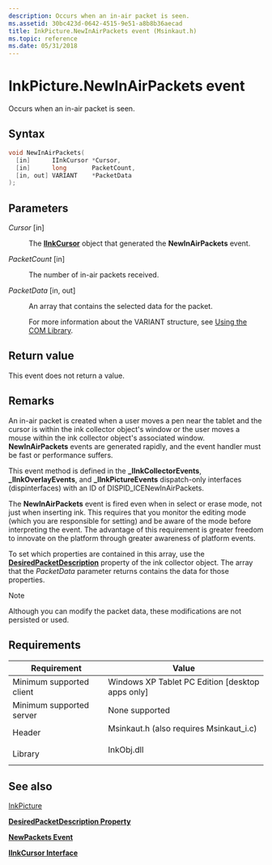 ```yaml
---
description: Occurs when an in-air packet is seen.
ms.assetid: 30bc423d-0642-4515-9e51-a8b8b36aecad
title: InkPicture.NewInAirPackets event (Msinkaut.h)
ms.topic: reference
ms.date: 05/31/2018
---
```


# InkPicture.NewInAirPackets event

Occurs when an in-air packet is seen.

## Syntax


```C++
void NewInAirPackets(
  [in]      IInkCursor *Cursor,
  [in]      long       PacketCount,
  [in, out] VARIANT    *PacketData
);
```



## Parameters

<dl> <dt>

*Cursor* \[in\]
</dt> <dd>

The [**IInkCursor**](/windows/desktop/api/msinkaut/nn-msinkaut-iinkcursor) object that generated the **NewInAirPackets** event.

</dd> <dt>

*PacketCount* \[in\]
</dt> <dd>

The number of in-air packets received.

</dd> <dt>

*PacketData* \[in, out\]
</dt> <dd>

An array that contains the selected data for the packet.

For more information about the VARIANT structure, see [Using the COM Library](using-the-com-library.md).

</dd> </dl>

## Return value

This event does not return a value.

## Remarks

An in-air packet is created when a user moves a pen near the tablet and the cursor is within the ink collector object's window or the user moves a mouse within the ink collector object's associated window. **NewInAirPackets** events are generated rapidly, and the event handler must be fast or performance suffers.

This event method is defined in the **\_IInkCollectorEvents**, **\_IInkOverlayEvents**, and **\_IInkPictureEvents** dispatch-only interfaces (dispinterfaces) with an ID of DISPID\_ICENewInAirPackets.

The **NewInAirPackets** event is fired even when in select or erase mode, not just when inserting ink. This requires that you monitor the editing mode (which you are responsible for setting) and be aware of the mode before interpreting the event. The advantage of this requirement is greater freedom to innovate on the platform through greater awareness of platform events.

To set which properties are contained in this array, use the [**DesiredPacketDescription**](/windows/desktop/api/msinkaut/nf-msinkaut-iinkpicture-get_desiredpacketdescription) property of the ink collector object. The array that the *PacketData* parameter returns contains the data for those properties.

> [!Note]  
> Although you can modify the packet data, these modifications are not persisted or used.

 

## Requirements



| Requirement | Value |
|-------------------------------------|---------------------------------------------------------------------------------------------------------------------|
| Minimum supported client<br/> | Windows XP Tablet PC Edition \[desktop apps only\]<br/>                                                       |
| Minimum supported server<br/> | None supported<br/>                                                                                           |
| Header<br/>                   | <dl> <dt>Msinkaut.h (also requires Msinkaut\_i.c)</dt> </dl> |
| Library<br/>                  | <dl> <dt>InkObj.dll</dt> </dl>                               |



## See also

<dl> <dt>

[InkPicture](inkpicture-control-reference.md)
</dt> <dt>

[**DesiredPacketDescription Property**](/windows/desktop/api/msinkaut/nf-msinkaut-iinkpicture-get_desiredpacketdescription)
</dt> <dt>

[**NewPackets Event**](inkpicture-newpackets.md)
</dt> <dt>

[**IInkCursor Interface**](/windows/desktop/api/msinkaut/nn-msinkaut-iinkcursor)
</dt> </dl>

 

 




